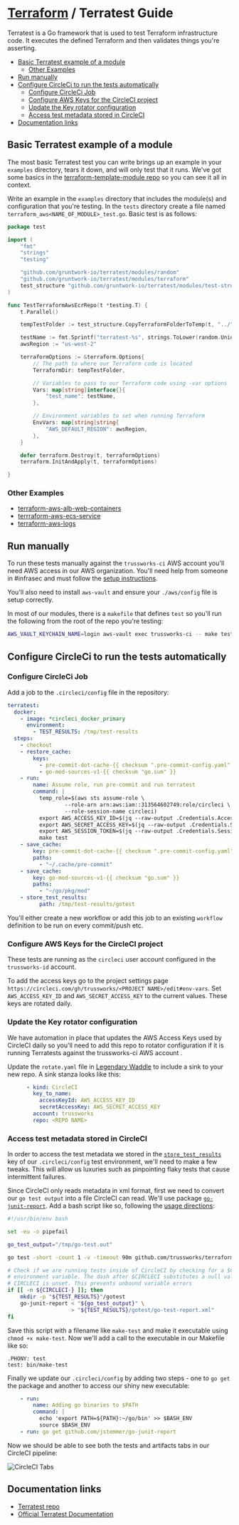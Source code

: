 # [Terraform](README.md) / Terratest Guide

Terratest is a Go framework that is used to test Terraform infrastructure code.
It executes the defined Terraform and then validates things you're asserting.

<!-- toc -->

* [Basic Terratest example of a module](#basic-terratest-example-of-a-module)
  * [Other Examples](#other-examples)
* [Run manually](#run-manually)
* [Configure CircleCi to run the tests automatically](#configure-circleci-to-run-the-tests-automatically)
  * [Configure CircleCi Job](#configure-circleci-job)
  * [Configure AWS Keys for the CircleCI project](#configure-aws-keys-for-the-circleci-project)
  * [Update the Key rotator configuration](#update-the-key-rotator-configuration)
  * [Access test metadata stored in CircleCI](#access-test-metadata-stored-in-circleci)
* [Documentation links](#documentation-links)

<!-- Regenerate with "pre-commit run -a markdown-toc" -->

<!-- tocstop -->

## Basic Terratest example of a module

The most basic Terratest test you can write brings up an example in your `examples` directory, tears it down, and will only test that it runs.
We've got some basics in the [terraform-template-module repo](https://github.com/trussworks/terraform-module-template) so you can see it all in context.

Write an example in the `examples` directory that includes the module(s) and configuration that you're testing. In the `tests` directory create a file named `terraform_aws<NAME_OF_MODULE>_test.go`. Basic test is as follows:

```go
package test

import (
    "fmt"
    "strings"
    "testing"

    "github.com/gruntwork-io/terratest/modules/random"
    "github.com/gruntwork-io/terratest/modules/terraform"
    test_structure "github.com/gruntwork-io/terratest/modules/test-structure"
)

func TestTerraformAwsEcrRepo(t *testing.T) {
    t.Parallel()

    tempTestFolder := test_structure.CopyTerraformFolderToTemp(t, "../", "examples/simple")

    testName := fmt.Sprintf("terratest-%s", strings.ToLower(random.UniqueId()))
    awsRegion := "us-west-2"

    terraformOptions := &terraform.Options{
        // The path to where our Terraform code is located
        TerraformDir: tempTestFolder,

        // Variables to pass to our Terraform code using -var options
        Vars: map[string]interface{}{
            "test_name": testName,
        },

        // Environment variables to set when running Terraform
        EnvVars: map[string]string{
            "AWS_DEFAULT_REGION": awsRegion,
        },
    }

    defer terraform.Destroy(t, terraformOptions)
    terraform.InitAndApply(t, terraformOptions)

}

```

### Other Examples

* [terraform-aws-alb-web-containers](https://github.com/trussworks/terraform-aws-alb-web-containers)
* [terrraform-aws-ecs-service](https://github.com/trussworks/terraform-aws-ecs-service)
* [terraform-aws-logs](https://github.com/trussworks/terraform-aws-logs/)

## Run manually

To run these tests manually against the `trussworks-ci` AWS account you'll need AWS access in our AWS organization. You'll need help from someone in #infrasec and must follow the [setup instructions](https://github.com/trussworks/legendary-waddle/blob/master/docs/how-to/setup-new-user.md#setup-new-iam-user).

You'll also need to install `aws-vault` and ensure your `./aws/config` file is setup correctly.

In most of our modules, there is a `makefile` that defines `test` so you'll run the following from the root of the repo you're testing:

```sh
AWS_VAULT_KEYCHAIN_NAME=login aws-vault exec trussworks-ci -- make test
```

## Configure CircleCi to run the tests automatically

### Configure CircleCi Job

Add a job to the `.circleci/config` file in the repository:

```yaml
terratest:
  docker:
    - image: *circleci_docker_primary
      environment:
        - TEST_RESULTS: /tmp/test-results
  steps:
    - checkout
    - restore_cache:
        keys:
          - pre-commit-dot-cache-{{ checksum ".pre-commit-config.yaml" }}
          - go-mod-sources-v1-{{ checksum "go.sum" }}
    - run:
        name: Assume role, run pre-commit and run terratest
        command: |
          temp_role=$(aws sts assume-role \
                  --role-arn arn:aws:iam::313564602749:role/circleci \
                  --role-session-name circleci)
          export AWS_ACCESS_KEY_ID=$(jq --raw-output .Credentials.AccessKeyId <<< "$temp_role")"
          export AWS_SECRET_ACCESS_KEY=$(jq --raw-output .Credentials.SecretAccessKey <<< "$temp_role")"
          export AWS_SESSION_TOKEN=$(jq --raw-output .Credentials.SessionToken <<< "$temp_role")"
          make test
    - save_cache:
        key: pre-commit-dot-cache-{{ checksum ".pre-commit-config.yaml" }}
        paths:
          - "~/.cache/pre-commit"
    - save_cache:
        key: go-mod-sources-v1-{{ checksum "go.sum" }}
        paths:
          - "~/go/pkg/mod"
    - store_test_results:
          path: /tmp/test-results/gotest
```

You'll either create a new workflow or add this job to an existing `workflow` definition to be run on every commit/push etc.

### Configure AWS Keys for the CircleCI project

These tests are running as the `circleci` user account configured in the `trussworks-id` account.

To add the access keys go to the project settings page `https://circleci.com/gh/trussworks/<PROJECT NAME>/edit#env-vars`.
Set `AWS_ACCESS_KEY_ID` and `AWS_SECRET_ACCESS_KEY` to the current values.
These keys are rotated daily.

### Update the Key rotator configuration

We have automation in place that updates the AWS Access Keys used by CircleCI daily so you'll need to add this repo to rotator configuration if it is running Terratests against the trussworks-ci AWS account .

Update the `rotate.yaml` file in [Legendary Waddle](https://github.com/trussworks/legendary-waddle) to include a sink to your new repo. A sink stanza looks like this:

```yaml
      - kind: CircleCI
        key_to_name:
          accessKeyId: AWS_ACCESS_KEY_ID
          secretAccessKey: AWS_SECRET_ACCESS_KEY
        account: trussworks
        repo: <REPO NAME>
```

### Access test metadata stored in CircleCI

In order to access the test metadata we stored in the [`store_test_results`](https://circleci.com/docs/2.0/collect-test-data/) key of our `.circleci/config` test environment, we'll need to make a few tweaks. This will allow us luxuries such as pinpointing flaky tests that cause intermittent failures.

Since CircleCI only reads metadata in xml format, first we need to convert our `go test output` into a file CircleCI can read. We'll use package [`go-junit-report`](https://github.com/jstemmer/go-junit-report). Add a bash script like so, following the [usage directions](https://github.com/jstemmer/go-junit-report/blob/master/README.md):

```bash
#!/usr/bin/env bash

set -eu -o pipefail

go_test_output="/tmp/go-test.out"

go test -short -count 1 -v -timeout 90m github.com/trussworks/terraform-aws-logs/test/... | tee "${go_test_output}"

# Check if we are running tests inside of CircleCI by checking for a $CIRCLECI
# environment variable. The dash after $CIRCLECI substitutes a null value if
# CIRCLECI is unset. This prevents unbound variable errors
if [[ -n ${CIRCLECI-} ]]; then
    mkdir -p "${TEST_RESULTS}"/gotest
    go-junit-report < "${go_test_output}" \
                    > "${TEST_RESULTS}/gotest/go-test-report.xml"
fi
```

Save this script with a filename like `make-test` and make it executable using `chmod +x make-test`. Now we'll add a call to the executable in our Makefile like so:

```
.PHONY: test
test: bin/make-test
```

Finally we update our `.circleci/config` by adding two steps - one to `go get` the package and another to access our shiny new executable:

```yaml
    - run:
        name: Adding go binaries to $PATH
        command: |
          echo 'export PATH=${PATH}:~/go/bin' >> $BASH_ENV
          source $BASH_ENV
    - run: go get github.com/jstemmer/go-junit-report
```

Now we should be able to see both the tests and artifacts tabs in our CircleCI pipeline:

![CircleCI Tabs](images/circleci_tabs.png "CircleCI Tabs")

## Documentation links

* [Terratest repo](https://github.com/gruntwork-io/terratest)
* [Official Terratest Documentation](https://terratest.gruntwork.io/docs/)
